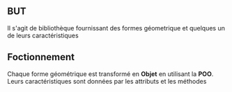 ﻿## BUT
Il s'agit de bibliothèque fournissant des formes géometrique et quelques un de leurs caractéristiques

## Foctionnement
Chaque forme géométrique est transformé en **Objet** en utilisant la **POO**. Leurs caractéristiques sont données par les attributs et les méthodes
